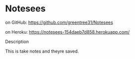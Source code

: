 # Notesees

on GitHub:
https://github.com/greentree31/Notesees

on Heroku:
https://notesees-154daeb7d858.herokuapp.com/

Description

This is take notes and theyre saved.
